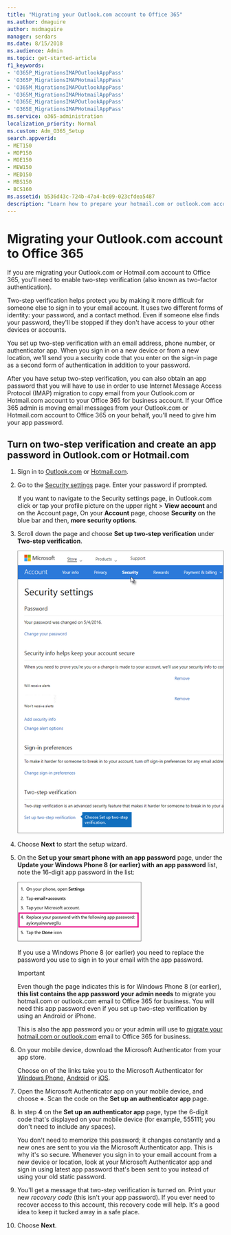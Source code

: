 ```yaml
---
title: "Migrating your Outlook.com account to Office 365"
ms.author: dmaguire
author: msdmaguire
manager: serdars
ms.date: 8/15/2018
ms.audience: Admin
ms.topic: get-started-article
f1_keywords:
- 'O365P_MigrationsIMAPOutlookAppPass'
- 'O365P_MigrationsIMAPHotmailAppPass'
- 'O365M_MigrationsIMAPOutlookAppPass'
- 'O365M_MigrationsIMAPHotmailAppPass'
- 'O365E_MigrationsIMAPOutlookAppPass'
- 'O365E_MigrationsIMAPHotmailAppPass'
ms.service: o365-administration
localization_priority: Normal
ms.custom: Adm_O365_Setup
search.appverid:
- MET150
- MOP150
- MOE150
- MEW150
- MED150
- MBS150
- BCS160
ms.assetid: b536d43c-724b-47a4-bc09-023cfdea5487
description: "Learn how to prepare your hotmail.com or outlook.com account for migration to Office 365"
---
```


# Migrating your Outlook.com account to Office 365

If you are migrating your Outlook.com or Hotmail.com account to Office 365, you'll need to enable two-step verification (also known as two-factor authentication).
  
Two-step verification helps protect you by making it more difficult for someone else to sign in to your email account. It uses two different forms of identity: your password, and a contact method. Even if someone else finds your password, they'll be stopped if they don't have access to your other devices or accounts.
  
You set up two-step verification with an email address, phone number, or authenticator app. When you sign in on a new device or from a new location, we'll send you a security code that you enter on the sign-in page as a second form of authentication in addition to your password.
  
After you have setup two-step verification, you can also obtain an app password that you will have to use in order to use Internet Message Access Protocol (IMAP) migration to copy email from your Outlook.com or Hotmail.com account to your Office 365 for business account. If your Office 365 admin is moving email messages from your Outlook.com or Hotmail.com account to Office 365 on your behalf, you'll need to give him your app password.
  
## Turn on two-step verification and create an app password in Outlook.com or Hotmail.com

1. Sign in to [Outlook.com](https://go.microsoft.com/fwlink/?LinkId=255207) or [Hotmail.com](https://go.microsoft.com/fwlink/?LinkId=229224).
    
2. Go to the [Security settings](https://go.microsoft.com/fwlink/?LinkId=239676) page. Enter your password if prompted. 
    
    If you want to navigate to the Security settings page, in Outlook.com click or tap your profile picture on the upper right \> **View account** and on the Account page, On your **Account** page, choose **Security** on the blue bar and then, **more security options**.
    
3. Scroll down the page and choose **Set up two-step verification** under **Two-step verification**.
    
    ![On the Security settings page, choose Set up two-step verification.](../media/9e506577-7621-4170-b816-6b9f04ffad1f.png)
  
4. Choose **Next** to start the setup wizard. 
    
5. On the **Set up your smart phone with an app password** page, under the **Update your Windows Phone 8 (or earlier) with an app password** list, note the 16-digit app password in the list: 
    
    ![Note the app password in step 4](../media/07b49868-71a5-48c4-856c-85ad7bff6625.png)
  
    If you use a Windows Phone 8 (or earlier) you need to replace the password you use to sign in to your email with the app password.
    
    > [!IMPORTANT]
    > Even though the page indicates this is for Windows Phone 8 (or earlier), **this list contains the app password your admin needs** to migrate you hotmail.com or outlook.com email to Office 365 for business. You will need this app password even if you set up two-step verification by using an Android or iPhone. 
  
    This is also the app password you or your admin will use to [migrate your hotmail.com or outlook.com](imap-migration-in-the-admin-center.md) email to Office 365 for business. 
    
6. On your mobile device, download the Microsoft Authenticator from your app store.
    
    Choose on of the links take you to the Microsoft Authenticator for [Windows Phone](https://go.microsoft.com/fwlink/p/?LinkId=722777), [Android](https://go.microsoft.com/fwlink/p/?LinkId=722778) or [iOS](https://go.microsoft.com/fwlink/p/?LinkId=722779).
    
7. Open the Microsoft Authenticator app on your mobile device, and choose **+**. Scan the code on the **Set up an authenticator app** page. 
    
8. In step **4** on the **Set up an authenticator app** page, type the 6-digit code that's displayed on your mobile device (for example, 555111; you don't need to include any spaces). 
    
    You don't need to memorize this password; it changes constantly and a new ones are sent to you via the Microsoft Authenticator app. This is why it's so secure. Whenever you sign in to your email account from a new device or location, look at your Microsoft Authenticator app and sign in using latest app password that's been sent to you instead of using your old static password.
    
9. You'll get a message that two-step verification is turned on. Print your new  *recovery code*  (this isn't your app password). If you ever need to recover access to this account, this recovery code will help. It's a good idea to keep it tucked away in a safe place. 
    
10. Choose **Next**.
    

